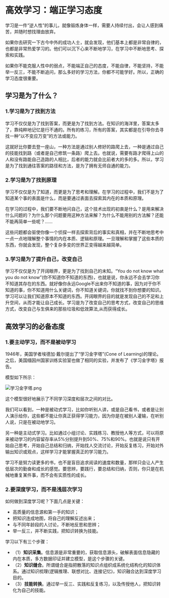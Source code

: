 # 高效学习：端正学习态度


学习是一件“逆人性”的事儿，就像锻炼身体一样，需要人持续付出，会让人感到痛苦，并随时想找理由放弃。

如果你去研究一下古今中外的成功人士，就会发现，他们基本上都是非常自律的，也都是非常热爱学习的。他们可以沉下心来不断地学习，在学习中不断地思考、探索和实践。

如果你不能克服人性中的弱点，不能端正自己的态度，不能自律，不能坚持，不能举一反三，不能不断追问，那么多好的学习方法，你都不可能学好。所以，正确的学习态度很重要。


## 学习是为了什么？

### 1.学习是为了找到方法

学习不仅仅是为了找到答案，而更是为了找到方法。在知识的海洋里，答案太多了，靠纯粹地记忆是行不通的。所有的练习，所有的答案，其实都是在引导你去寻找一种“以不变应万变”的方法或能力。

这就好比你要去登一座山，一种方法是通过别人修好的路爬上去，一种是通过自己的技能找到路（或者是自己修筑一条路）爬上去。也就说，需要有路才爬得上山的人和没有路能自己造路的人相比，后者的能力就会比前者大的多的多。所以，学习是为了找到通往答案的路径和方法，是为了拥有无师自通的能力。


### 2.学习是为了找到原理

学习不仅仅是为了知道，而更是为了思考和理解。在学习的过程中，我们不是为了知道某个事的表面是什么，而是要通过表面去探索其内在的本质和原理。

在学习的过程中，我们要不断地问自己，这个技术出现的初衷是什么？是用来解决什么问题的？为什么那个问题要用这种方法来解？为什么不能用别的方法解？还能不能再简单一些呢？......

这些问题都会驱使你像一个侦探一样去探索背后的事实和真相，并在不断地思考中一点一点地理解整个事情的内在本质、逻辑和原理。一旦理解和掌握了这些本质的东西，你就会发现，整个复杂多变的世界正变得越来越简单。

### 3.学习是为了提升自己，改变自己

学习不仅仅是为了开阔眼界，更是为了找到自己的未知。“You do not know what you do not know”(你不知道你不知道的东西)，也就是说，你永远不会去学习你不知道其存在的东西。就好像你永远Google不出来你不知道的事，因为对于你不知道的事，你不知道用什么关键词，你不知道关键词，你就找不到你想要的知识。学习可以让我们知道原本不知道的东西。开阔眼界的目的就是发现自己的不足和上升空间，从而才能让自己成长。学习是为了改变自己的思考方式，改变自己的思维方式，改变自己与生俱来的那些垃圾和低效算法,从而获得成长。

## 高效学习的必备态度

### 1.要主动学习，而不是被动学习

1946年，美国学者埃德加·戴尔提出了“学习金字塔”(Cone of Learning)的理论。之后，美国缅因州国家训练实验室也做了相同的实验，并发布了《学习金字塔》报告。

模型如下所示：

![学习金字塔.png](https://upload-images.jianshu.io/upload_images/4164292-104913f25d8b7d69.png?imageMogr2/auto-orient/strip%7CimageView2/2/w/1240)

这个模型很好地展示了不同学习深度和层次之间的对比。

我们可以看到，一种是被动式学习，比如你听别人讲，或是自己看书，或者是让别人演示给你，这些都不能让你真正获得学习能力，因为你是在被别人灌输，在听别人说，只是在被动地学习。

另一种是主动式学习。比如通过小组讨论、实践练习、教授他人等方式，可以将原来被动学习的内容留存率从5%分别提升到50%、75%和90%。也就是说只有开始自己思考，开始自己总结和归纳，开始找人交流讨论，开始反复练习，开始对外输出知识或观点，这样学习才能掌握真正的学习能力。

学习不是努力读更多的书，也不是盲目追求阅读的速度和数量，那样只会让人产生低层次的勤奋和成长的感觉。要思辨，要践行，要总结和归纳，否则，你只是在机械地重复某件事，而不会有实质性的成长。


### 2.要深度学习，而不是浅层次学习

如何做到深度学习呢？下面几点是关键：

* 高质量的信息源和第一手的知识；
* 把知识连成地图，将自己的理解反述出来；
* 与不同年龄段的人讨论，不断地反思和思辨；
* 举一反三，并不断实践，把知识转换为技能。

学习以下有三个步骤：

* （1）**知识采集**。信息源是非常重要的，获取信息源头，破解表面信息隐藏的内在本质，多方数据印证并建立模型，是这个步骤的关键。
* （2）**知识缝合**。所谓缝合是指把散落的知识点组织成系统化结构化的知识体系。通过知识梳理(逻辑推理、联想对比、连接记忆)，知识融合达到深度学习目的。
* （3）**技能转换**。通过举一反三、实践和反复练习，以及传授他人，把知识转化为自己的技能。



